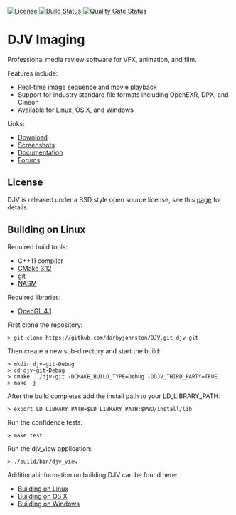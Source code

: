 [![License](https://img.shields.io/badge/License-BSD%203--Clause-blue.svg)](https://opensource.org/licenses/BSD-3-Clause)
[![Build Status](https://travis-ci.org/darbyjohnston/DJV.svg?branch=master)](https://travis-ci.org/darbyjohnston/DJV)
[![Quality Gate Status](https://sonarcloud.io/api/project_badges/measure?project=darbyjohnston_DJV&metric=alert_status)](https://sonarcloud.io/dashboard?id=darbyjohnston_DJV)

DJV Imaging
===========
Professional media review software for VFX, animation, and film.

Features include:
* Real-time image sequence and movie playback
* Support for industry standard file formats including OpenEXR, DPX, and Cineon
* Available for Linux, OS X, and Windows

Links:
* [Download](http://djv.sourceforge.net/Download.html)
* [Screenshots](http://djv.sourceforge.net/Screenshots.html)
* [Documentation](http://djv.sourceforge.net/Documentation.html)
* [Forums](https://sourceforge.net/p/djv/discussion)


License
-------
DJV is released under a BSD style open source license, see this
[page](http://djv.sourceforge.net/Legal.html) for details.


Building on Linux
-----------------

Required build tools:
* C++11 compiler
* [CMake 3.12](https://cmake.org)
* [git](https://git-scm.com)
* [NASM](https://www.nasm.us)

Required libraries:
* [OpenGL 4.1](https://www.opengl.org)

First clone the repository:

    > git clone https://github.com/darbyjohnston/DJV.git djv-git

Then create a new sub-directory and start the build:

    > mkdir djv-git-Debug
    > cd djv-git-Debug
    > cmake ../djv-git -DCMAKE_BUILD_TYPE=Debug -DDJV_THIRD_PARTY=TRUE
    > make -j

After the build completes add the install path to your LD_LIBRARY_PATH: 

    > export LD_LIBRARY_PATH=$LD_LIBRARY_PATH:$PWD/install/lib

Run the confidence tests:

    > make test

Run the djv_view application:

    > ./build/bin/djv_view

Additional information on building DJV can be found here:
* [Building on Linux](http://djv.sourceforge.net/BuildLinux.html)
* [Building on OS X](http://djv.sourceforge.net/BuildOSX.html)
* [Building on Windows](http://djv.sourceforge.net/BuildWindows.html)
